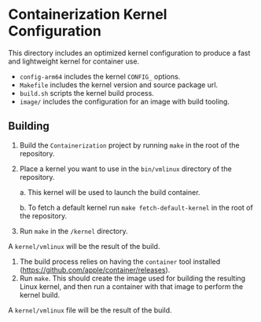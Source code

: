 # Containerization Kernel Configuration

This directory includes an optimized kernel configuration to produce a fast and lightweight kernel for container use.

- `config-arm64` includes the kernel `CONFIG_` options.
- `Makefile` includes the kernel version and source package url.
- `build.sh` scripts the kernel build process.
- `image/` includes the configuration for an image with build tooling.

## Building

1. Build the `Containerization` project by running `make` in the root of the repository.
2. Place a kernel you want to use in the `bin/vmlinux` directory of the repository.

    a. This kernel will be used to launch the build container.

    b. To fetch a default kernel run `make fetch-default-kernel` in the root of the repository.
3. Run `make` in the `/kernel` directory. 

A `kernel/vmlinux` will be the result of the build.
1. The build process relies on having the `container` tool installed (https://github.com/apple/container/releases).
2. Run `make`. This should create the image used for building the resulting Linux kernel, and then run a container with that image to perform the kernel build.

A `kernel/vmlinux` file will be the result of the build.
